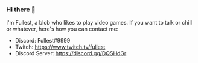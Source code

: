 ### Hi there 👋

I'm Fullest, a blob who likes to play video games. If you want to talk or chill or whatever, here's how you can contact me:

- Discord: Fullest#9999
- Twitch: https://www.twitch.tv/fullest
- Discord Server: https://discord.gg/DQSHdGr
